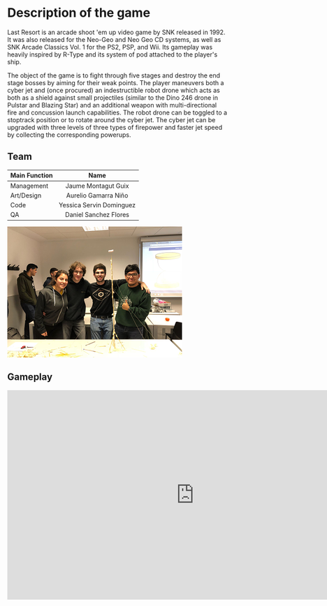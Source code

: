 # Description of the game
Last Resort is an arcade shoot 'em up video game by SNK released in 1992. It was also released for the Neo-Geo and Neo Geo CD systems, as well as SNK Arcade Classics Vol. 1 for the PS2, PSP, and Wii. Its gameplay was heavily inspired by R-Type and its system of pod attached to the player's ship.

The object of the game is to fight through five stages and destroy the end stage bosses by aiming for their weak points. The player maneuvers both a cyber jet and (once procured) an indestructible robot drone which acts as both as a shield against small projectiles (similar to the Dino 246 drone in Pulstar and Blazing Star) and an additional weapon with multi-directional fire and concussion launch capabilities. The robot drone can be toggled to a stoptrack position or to rotate around the cyber jet. The cyber jet can be upgraded with three levels of three types of firepower and faster jet speed by collecting the corresponding powerups.

## Team

| Main Function	        | Name  | 
| ------------- |:-------------:|
| Management      | Jaume Montagut Guix |
| Art/Design      | Aurelio Gamarra Niño      |
| Code | Yessica Servin Dominguez      |
| QA | Daniel Sanchez Flores      |

![Team JADY](https://github.com/Dasanch/Project_1_JADY_UPC/blob/master/docs/Team_JADY_opt.png)

## Gameplay
<iframe width="854" height="480" src="https://www.youtube.com/embed/aybhwlEV0EM" frameborder="0" allow="autoplay; encrypted-media" allowfullscreen></iframe>

